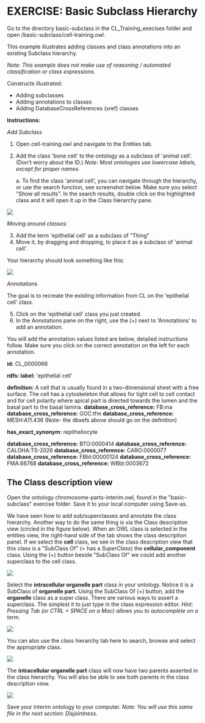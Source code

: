 # EXERCISE: Basic Subclass Hierarchy

Go to the directory basic-subclass in the CL_Training_execises folder and open /basic-subclass/cell-training.owl.

This example illustrates adding classes and class annotations into an existing Subclass hierarchy.

_Note: This example does not make use of reasoning / automated classification or class expressions._

Constructs illustrated:

 - Adding subclasses
 - Adding annotations to classes
 - Adding DatabaseCrossReferences (xref) classes

**Instructions:**

_Add Subclass_
1. Open cell-training.owl and navigate to the Entities tab.
2. Add the class 'bone cell' to the ontology as a subclass of 'animal cell'. (Don't worry about the ID.) _Note: Most ontologies use lowercase labels, except for proper names._
    
    a. To find the class 'animal cell', you can navigate through the hierarchy, or use the search function, see screenshot below. Make sure you select "Show all results". In the search results, double click on the highlighted class and it will open it up in the Class hierarchy pane.

![](./media/Figure26.png)

_Moving around classes:_

3. Add the term 'epithelial cell' as a subclass of "Thing"
4. Move it, by dragging and dropping, to place it as a subclass of 'animal cell'.

Your hierarchy should look something like this:

![](./media/Figure27.png)

_Annotations_

The goal is to recreate the existing information from CL on the 'epithelial cell' class.

5. Click on the 'epithelial cell' class you just created.
6. In the Annotations pane on the right, use the (+) next to 'Annotations' to add an annotation.

You will add the annotation values listed are below, detailed instructions follow. Make sure you click on the correct annotation on the left for each annotation.

**id:** CL\_0000066

**rdfs: label:** 'epithelial cell'

**definition:** A cell that is usually found in a two-dimensional sheet with a free surface. The cell has a cytoskeleton that allows for tight cell to cell contact and for cell polarity where apical part is directed towards the lumen and the basal part to the basal lamina.
**database\_cross\_reference:** FB:ma
**database\_cross\_reference:** GOC:tfm
**database\_cross\_reference:** MESH:A11.436
(Note- the dbxefs above should go on the definition)

**has\_exact\_synonym:** repitheliocyte

**database_cross_reference:** BTO:0000414
**database_cross_reference:** CALOHA:TS-2026
**database_cross_reference:** CARO:0000077
**database_cross_reference:** FBbt:00000124
**database_cross_reference:** FMA:66768
**database_cross_reference:** WBbt:0003672

## The Class description view

Open the ontology chromosome-parts-interim.owl, found in the "basic-subclass" exercise folder.  Save it to your local computer using Save-as.

We have seen how to add sub/superclasses and annotate the class hierarchy. Another way to do the same thing is via the Class description view (circled in the figure below). When an OWL class is selected in the entities view, the right-hand side of the tab shows the class description panel. If we select the **cell** class, we see in the class description view that this class is a "SubClass Of" (= has a _SuperClass_) the **cellular\_component** class. Using the (+) button beside "SubClass Of" we could add another superclass to the cell class.

![](./media/Figure35.png)

Select the **intracellular organelle part** class in your ontology. Notice it is a SubClass of **organelle part.** Using the SubClass Of (+) button, add the **organelle** class as a super class. There are various ways to assert a superclass. The simplest it to just type in the class expression editor. _Hint: Pressing Tab (or CTRL + SPACE on a Mac) allows you to autocomplete on a term._

![](./media/Figure36.png)

You can also use the class hierarchy tab here to search, browse and select the appropriate class.

![](./media/Figure37.png)

The **intracellular organelle part** class will now have two parents asserted in the class hierarchy. You will also be able to see both parents in the class description view.

![](./media/Figure38.png)

Save your interim ontology to your computer. _Note: You will use this same file in the next section: Disjointness._
